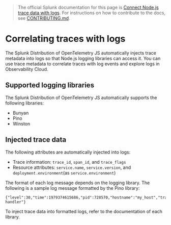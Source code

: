 > The official Splunk documentation for this page is [Connect Node.js trace data with logs](https://docs.splunk.com/Observability/gdi/get-data-in/application/nodejs/instrumentation/connect-traces-logs.html). For instructions on how to contribute to the docs, see [CONTRIBUTING.md](../CONTRIBUTING.md#documentation).

# Correlating traces with logs

The Splunk Distribution of OpenTelemetry JS automatically injects trace metadata into logs so that Node.js logging libraries can access it. You can use trace metadata to correlate traces with log events and explore logs in Observability Cloud.

## Supported logging libraries

The Splunk Distribution of OpenTelemetry JS automatically supports the following libraries:

- Bunyan
- Pino
- Winston

## Injected trace data

The following attributes are automatically injected into logs:

- Trace information: `trace_id`, `span_id`, and `trace_flags`
- Resource attributes: `service.name`, `service.version`, and `deployment.environment`(as `service.environment`)

The format of each log message depends on the logging library. The following is a sample log message formatted by the Pino library:

```
{"level":30,"time":1979374615686,"pid":728570,"hostname":"my_host","trace_id":"f8e261432221096329baf5e62090d856","span_id":"3235afe76b55fe51","trace_flags":"01","url":"/lkasd","msg":"request handler"}
```

To inject trace data into formatted logs, refer to the documentation of each library.
